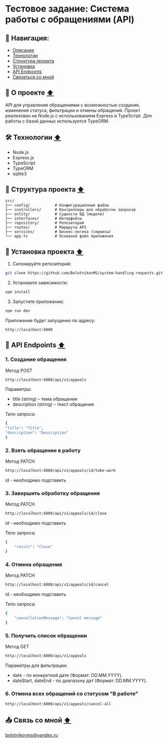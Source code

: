 # Тестовое задание: Система работы с обращениями (API)

## 🧭 <a name="nav"></a>Навигация:

- [Описание](#description)
- [Технологии](#technologies)
- [Структура проекта](#folders)
- [Установка](#installation)
- [API Endpoints](#endpoints)
- [Связаться со мной](#contact-me)

## 📌 <a name="description"></a>О проекте [⬆️](#nav)

API для управления обращениями с возможностью создания, изменения статуса, фильтрации и отмены обращений. Проект реализован на Node.js с использованием Express и TypeScript. Для работы с базой данных используется TypeORM.

## 🛠 <a name="technologies"></a>Технологии [⬆️](#nav)

- Node.js
- Express.js
- TypeScript
- TypeORM
- sqlite3

## 📂 <a name="folders"></a>Структура проекта [⬆️](#nav)

```
src/
├── config/           # Конфигурационные файлы
├── controllers/      # Контроллеры для обработки запросов
├── entity/           # Сущности БД (модели)
├── interfaces/       # Интерфейсы
├── repository/       # Репозиторий
├── routes/           # Маршруты API
├── services/         # Бизнес-логика (сервисы)
└── app.ts            # Основной файл приложения
```

## 💽 <a name="installation"></a>Установка проекта [⬆️](#nav)

1. Склонируйте репозиторий:
```bash
git clone https://github.com/BolotnikovMS/system-handling-requests.git
```
2. Установите зависимости:
```bash
npm install
```

3. Запустите приложение:
```bash
npm run dev
```
Приложение будет запущенно по адресу:

`http://localhost:6000`

## 🚀 <a name="endpoints"></a>API Endpoints [⬆️](#nav)

### 1. Создание обращения
Метод POST
```bash
http://localhost:6000/api/v1/appeals
```
Параметры:
- title (string) – тема обращения
- description (string) – текст обращения

Тело запроса:
```bash
{
"title": "Title",
"description": "Description"
}
```

### 2. Взять обращение в работу
Метод PATCH
```bash
http://localhost:6000/api/v1/appeals/id/take-work
```
id - необходимо подставить

### 3. Завершить обработку обращения
Метод PATCH

```bash
http://localhost:6000/api/v1/appeals/id/close
```
id - необходимо подставить

Тело запроса:
```bash
{
	"result": "Close"
}
```

### 4. Отмена обращения
Метод PATCH

```bash
http://localhost:6000/api/v1/appeals/id/cancel
```
id - необходимо подставить

Тело запроса:
```bash
{
	"cancellationMessage": "Cancel message"
}
```

### 5. Получить список обращении
Метод GET

```bash
http://localhost:6000/api/v1/appeals
```

Параметры для фильтрации:
- date - по конкретной дате (Формат: DD.MM.YYYY).
- dateStart, dateEnd - по диапазону дат (Формат: DD.MM.YYYY).

### 6. Отмена всех обращений со статусом "В работе"
```bash
http://localhost:6000/api/v1/appeals/cancel-all
```

## 📤 <a name="contact-me"></a>Связь со мной [⬆️](#nav)

[bolotnikovms@yandex.ru](mailto:bolotnikovms@yandex.ru)
